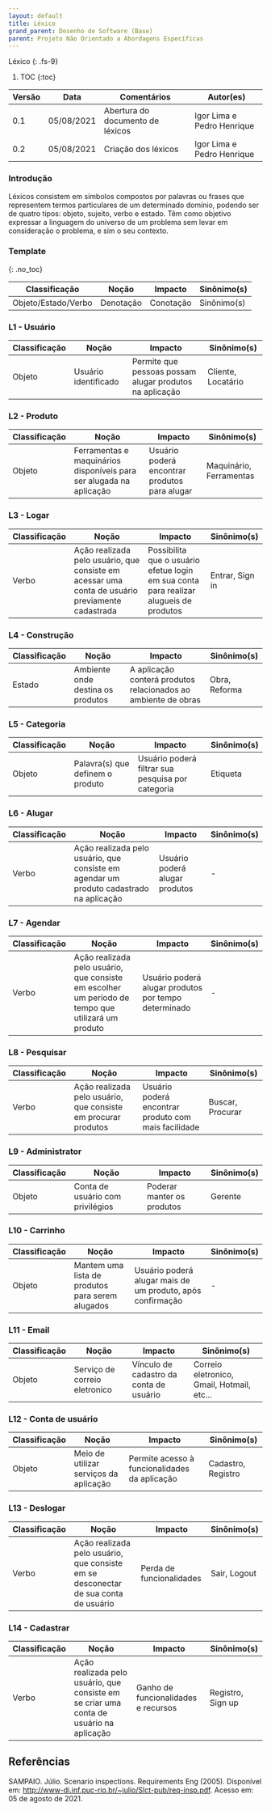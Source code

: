 ```yaml
---
layout: default
title: Léxico
grand_parent: Desenho de Software (Base)
parent: Projeto Não Orientado a Abordagens Específicas
---
```


Léxico
{: .fs-9}

1. TOC
{:toc}


| Versão | Data       | Comentários                   | Autor(es)                                      |
| ------ | ---------- | ----------------------------- | ---------------------------------------------- |
| 0.1    | 05/08/2021 | Abertura do documento de léxicos   | Igor Lima e Pedro Henrique |
| 0.2    | 05/08/2021 | Criação dos léxicos | Igor Lima e Pedro Henrique |

### Introdução

Léxicos consistem em símbolos compostos por palavras ou frases que representem termos particulares de um determinado domínio, podendo ser de quatro tipos: objeto, sujeito, verbo e estado. Têm como objetivo expressar a linguagem do universo de um problema sem levar em consideração o problema, e sim o seu contexto.

### Template
{: .no_toc}

| Classificação       | Noção     | Impacto   | Sinônimo(s) |
| ------------------- | --------- | --------- | ----------- |
| Objeto/Estado/Verbo | Denotação | Conotação | Sinônimo(s) |

### L1 - Usuário

| Classificação       | Noção     | Impacto   | Sinônimo(s) |
| ------------------- | --------- | --------- | ----------- |
| Objeto | Usuário identificado | Permite que pessoas possam alugar produtos na aplicação | Cliente, Locatário |

### L2 - Produto

| Classificação       | Noção     | Impacto   | Sinônimo(s) |
| ------------------- | --------- | --------- | ----------- |
| Objeto | Ferramentas e maquinários disponíveis para ser alugada na aplicação | Usuário poderá encontrar produtos para alugar | Maquinário, Ferramentas |

### L3 - Logar

| Classificação       | Noção     | Impacto   | Sinônimo(s) |
| ------------------- | --------- | --------- | ----------- |
| Verbo | Ação realizada pelo usuário, que consiste em acessar uma conta de usuário previamente cadastrada | Possibilita que o usuário efetue login em sua conta para realizar alugueis de produtos | Entrar, Sign in |

### L4 - Construção

| Classificação       | Noção     | Impacto   | Sinônimo(s) |
| ------------------- | --------- | --------- | ----------- |
| Estado | Ambiente onde destina os produtos | A aplicação conterá produtos relacionados ao ambiente de obras | Obra, Reforma |

### L5 - Categoria

| Classificação       | Noção     | Impacto   | Sinônimo(s) |
| ------------------- | --------- | --------- | ----------- |
| Objeto | Palavra(s) que definem o produto | Usuário poderá filtrar sua pesquisa por categoria | Etiqueta |

### L6 - Alugar

| Classificação       | Noção     | Impacto   | Sinônimo(s) |
| ------------------- | --------- | --------- | ----------- |
| Verbo | Ação realizada pelo usuário, que consiste em agendar um produto cadastrado na aplicação | Usuário poderá alugar produtos | - |

### L7 - Agendar

| Classificação       | Noção     | Impacto   | Sinônimo(s) |
| ------------------- | --------- | --------- | ----------- |
| Verbo | Ação realizada pelo usuário, que consiste em escolher um período de tempo que utilizará um produto | Usuário poderá alugar produtos por tempo determinado | - |

### L8 - Pesquisar

| Classificação       | Noção     | Impacto   | Sinônimo(s) |
| ------------------- | --------- | --------- | ----------- |
| Verbo | Ação realizada pelo usuário, que consiste em procurar produtos | Usuário poderá encontrar produto com mais facilidade | Buscar, Procurar |

### L9 - Administrator

| Classificação       | Noção     | Impacto   | Sinônimo(s) |
| ------------------- | --------- | --------- | ----------- |
| Objeto | Conta de usuário com privilégios | Poderar manter os produtos | Gerente |

### L10 - Carrinho

| Classificação       | Noção     | Impacto   | Sinônimo(s) |
| ------------------- | --------- | --------- | ----------- |
| Objeto | Mantem uma lista de produtos para serem alugados | Usuário poderá alugar mais de um produto, após confirmação | - |

### L11 - Email

| Classificação       | Noção     | Impacto   | Sinônimo(s) |
| ------------------- | --------- | --------- | ----------- |
| Objeto | Serviço de correio eletronico | Vínculo de cadastro da conta de usuário | Correio eletronico, Gmail, Hotmail, etc... |

### L12 - Conta de usuário

| Classificação       | Noção     | Impacto   | Sinônimo(s) |
| ------------------- | --------- | --------- | ----------- |
| Objeto | Meio de utilizar serviços da aplicação | Permite acesso à funcionalidades da aplicação | Cadastro, Registro|

### L13 - Deslogar

| Classificação       | Noção     | Impacto   | Sinônimo(s) |
| ------------------- | --------- | --------- | ----------- |
| Verbo | Ação realizada pelo usuário, que consiste em se desconectar de sua conta de usuário | Perda de funcionalidades | Sair, Logout  |

### L14 - Cadastrar

| Classificação       | Noção     | Impacto   | Sinônimo(s) |
| ------------------- | --------- | --------- | ----------- |
| Verbo | Ação realizada pelo usuário, que consiste em se criar uma conta de usuário na aplicação | Ganho de funcionalidades e recursos | Registro, Sign up  |

## Referências

SAMPAIO. Júlio. Scenario inspections. Requirements Eng (2005). Disponível em: <http://www-di.inf.puc-rio.br/~julio/Slct-pub/req-insp.pdf>. Acesso em: 05 de agosto de 2021.